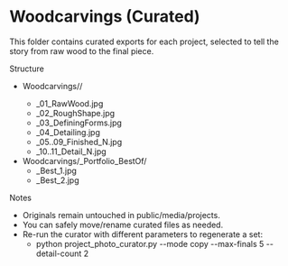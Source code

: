 Woodcarvings (Curated)
======================

This folder contains curated exports for each project, selected to tell the story from raw wood to the final piece.

Structure
- Woodcarvings/<Project>/
  - <Project>_01_RawWood.jpg
  - <Project>_02_RoughShape.jpg
  - <Project>_03_DefiningForms.jpg
  - <Project>_04_Detailing.jpg
  - <Project>_05..09_Finished_N.jpg
  - <Project>_10..11_Detail_N.jpg
- Woodcarvings/_Portfolio_BestOf/
  - <Project>_Best_1.jpg
  - <Project>_Best_2.jpg

Notes
- Originals remain untouched in public/media/projects.
- You can safely move/rename curated files as needed.
- Re-run the curator with different parameters to regenerate a set:
  - python project_photo_curator.py --mode copy --max-finals 5 --detail-count 2
